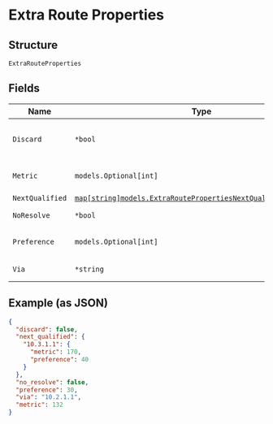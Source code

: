 
# Extra Route Properties

## Structure

`ExtraRouteProperties`

## Fields

| Name | Type | Tags | Description |
|  --- | --- | --- | --- |
| `Discard` | `*bool` | Optional | this takes precedence<br>**Default**: `false` |
| `Metric` | `models.Optional[int]` | Optional | **Constraints**: `>= 0`, `<= 4294967295` |
| `NextQualified` | [`map[string]models.ExtraRoutePropertiesNextQualifiedProperties`](../../doc/models/extra-route-properties-next-qualified-properties.md) | Optional | - |
| `NoResolve` | `*bool` | Optional | **Default**: `false` |
| `Preference` | `models.Optional[int]` | Optional | **Constraints**: `>= 0`, `<= 4294967295` |
| `Via` | `*string` | Optional | next-hop IP Address |

## Example (as JSON)

```json
{
  "discard": false,
  "next_qualified": {
    "10.3.1.1": {
      "metric": 170,
      "preference": 40
    }
  },
  "no_resolve": false,
  "preference": 30,
  "via": "10.2.1.1",
  "metric": 132
}
```

